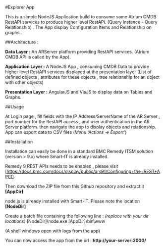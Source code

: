 #Explorer App

This is a simple NodeJS Application build to consume some Atrium CMDB RestAPI services to produce higher level RestAPI. (Query Instance - Query Relationship) . The App display Configuration Items and Relationship on graphs .


##Architecture :

**Data Layer :** An ARServer platform providing RestAPI services. (Atrium CMDB API is called by the App).

**Application Layer :** A NodeJS App , consuming CMDB Data to provide higher level RestAPI services displayed at the presentation layer (List of defined objects , attributes for these objects , tree relationship for an object with other objects)

**Presentation Layer :** AngularJS and VisJS to display data on Tables and Graphs.

##Usage

At Login page , fill fields with the IP Address/ServerName of the AR Server , port number for the RestAPI access , and user authentication in the AR Server platform. then navigate the app to display objects and relationship.
App can export data to CSV files (*Menu ‘Actions -> Export’*)

##Installation

Installation can easily be done in a standard BMC Remedy ITSM solution (version > 9.x) where Smart-IT is already installed.

Remedy 9 REST APIs needs to be enabled , please visit [https://docs.bmc.com/docs/display/public/ars91/Configuring+the+REST+API]().

Then download the ZIP file from this Github repository and extract it **[AppDir]**

node.js is already installed with Smart-IT. Please note the location **[NodeDir]**

Create a batch file containing the following line : *(replace with your dir locations)*
[NodeDir]\node.exe [AppDir]\bin\www

(A shell windows open with logs from the app)

You can now access the app from the url : **http://your-server:3000/**
